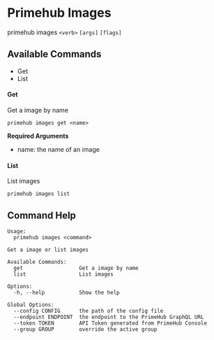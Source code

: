 
# Primehub Images

primehub images `<verb>` `[args]` `[flags]`


## Available Commands

* Get
* List



#### Get

Get a image by name


```
primehub images get <name>
```
**Required Arguments**
* name: the name of an image
 


 



#### List

List images


```
primehub images list
```
 


 


 

## Command Help

```
Usage: 
  primehub images <command>

Get a image or list images

Available Commands:
  get                  Get a image by name
  list                 List images

Options:
  -h, --help           Show the help

Global Options:
  --config CONFIG      the path of the config file
  --endpoint ENDPOINT  the endpoint to the PrimeHub GraphQL URL
  --token TOKEN        API Token generated from PrimeHub Console
  --group GROUP        override the active group

```